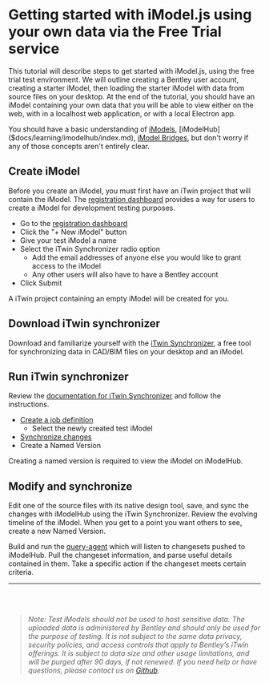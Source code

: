 # Getting started with iModel.js using your own data via the Free Trial service
This tutorial will describe steps to get started with iModel.js, using the free trial test environment. We will outline creating a Bentley user account, creating a starter iModel, then loading the starter iModel with data from source files on your desktop. At the end of the tutorial, you should have an iModel containing your own data that you will be able to view either on the web, with in a localhost web application, or with a local Electron app.

You should have a basic understanding of [iModels]($docs/learning/imodels.md), [iModelHub]($docs/learning/imodelhub/index.md), [iModel Bridges]($docs/learning/imodel-bridges.md), but don't worry if any of those concepts aren't entirely clear.

## Create iModel

Before you create an iModel, you must first have an iTwin project that will contain the iModel. The [registration dashboard](../../../getting-started/registration-dashboard/?tab=1) provides a way for users to create a iModel for development testing purposes.

- Go to the [registration dashboard](../../../getting-started/registration-dashboard/?tab=1&create=empty)
- Click the "+ New iModel" button
- Give your test iModel a name
- Select the iTwin Synchronizer radio option
  - Add the email addresses of anyone else you would like to grant access to the iModel
  - Any other users will also have to have a Bentley account
- Click Submit

A iTwin project containing an empty iModel will be created for you.

## Download iTwin synchronizer

Download and familiarize yourself with the [iTwin Synchronizer](https://www.bentley.com/en/Products/Product-Line/Digital-Twins/iTwin-Synchronizer), a free tool for synchronizing data in CAD/BIM files on your desktop and an iModel.

## Run iTwin synchronizer

Review the [documentation for iTwin Synchronizer](https://docs.bentley.com/LiveContent/web/iModel%20Bridge%20Administrator-v1/en/GUID-FD43F789-A531-4315-AD77-BFF1CCAC6F1C.html) and follow the instructions.

- [Create a job definition](https://docs.bentley.com/LiveContent/web/iModel%20Bridge%20Administrator-v1/en/GUID-1893788F-6EBC-4855-8D5E-962A8D76F733.html)
  - Select the newly created test iModel
- [Synchronize changes](https://docs.bentley.com/LiveContent/web/iModel%20Bridge%20Administrator-v1/en/GUID-71AA981F-27A5-411F-A7E1-071326FF9283.html)
- Create a Named Version

Creating a named version is required to view the iModel on iModelHub.

## Modify and synchronize

Edit one of the source files with its native design tool, save, and sync the changes with iModelHub using the iTwin Synchronizer. Review the evolving timeline of the iModel. When you get to a point you want others to see, create a new Named Version.

Build and run the [query-agent](https://github.com/imodeljs/imodeljs-samples/tree/master/agent-app/query-agent) which will listen to changesets pushed to iModelHub. Pull the changeset information, and parse useful details contained in them. Take a specific action if the changeset meets certain criteria.

---

<br/>
<br/>

> _Note: Test iModels should not be used to host sensitive data. The uploaded data is administered by Bentley and should only be used for the purpose of testing. It is not subject to the same data privacy, security policies, and access controls that apply to Bentley’s iTwin offerings. It is subject to data size and other usage limitations, and will be purged after 90 days, if not renewed._ _If you need help or have questions, please contact us on [Github](https://github.com/imodeljs/imodeljs/issues)._


<style>
    a#getting-started---explore-imodel {
        display: none;
    }
</style>
